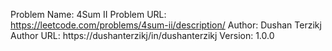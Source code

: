 Problem Name: 4Sum II
Problem URL: https://leetcode.com/problems/4sum-ii/description/
Author: Dushan Terzikj
Author URL: https://dushanterzikj/in/dushanterzikj
Version: 1.0.0
